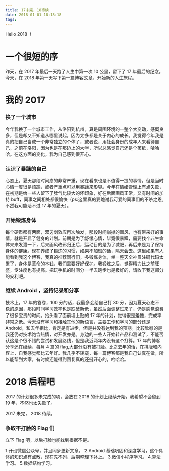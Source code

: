 ```yaml
---
title: 17未完，18待续
date: 2018-01-01 18:18:18
tags:
---
```



Hello 2018 ！
<!--more-->

# 一个很短的序

昨天，在 2017 年最后一天跑了人生中第一次 10 公里，留下了 17 年最后的纪念。今天，在 2018 年第一天写下第一篇博客文章，开始新的人生旅程。

# 我的 2017


### 换了一个城市

今年我换了一个城市工作，从洛阳到杭州，算是周围环境的一整个大变动，感慨良多，但是却又不知道从哪里说起，因为太多都是关于内心的成长。我觉得今年我是真的把自己当成一个非常独立的个体了，或者说，用社会身份的成年人来看待自己，之前在洛阳，因为也是在那边上的大学，所以总感觉自己还是个孩纸，哈哈哈。在这方面的变化，我为自己感到很开心。


### 认识了暴躁的自己

心态上，夏天那段时间崩的非常严重，现在看来也是不值得一提的事情，但是当时心情一度很是烦躁，或者严重点可以用暴躁来形容。今年在情绪管理上有点失败，在初期是给一些人留下了脾气比较大的坏印象，好在后面画风正常，又有时间的加持 buff，同事之间相处都很愉快（ps:这里真的要跪谢我可爱的同事们的不杀之恩,不然我可能活不过 17 年的夏天）。

### 开始锻炼身体

每个硬币都有两面，双刃剑效应再次触发，那段时间崩掉的画风，也有带来好的事情，就是开启了健身的计划。前期是为了舒缓心情，毕竟很暴躁，需要找个非生命体来来发泄一下，后来画风改邪归正后，运动目的是为了减肥，再后来是为了保持身体的健康。现在养成了锻炼的习惯，如果不加班的话，隔天会去。这里如果有人能看到我这个博客，我真的推荐同行们，多锻炼身体，坐一整天全神贯注码代码太累了，身体是革命的本钱，我们需要好好保护。我锻炼之后，觉得精力比之前旺盛，专注度也有提高。把玩手机的时间分一半去跑步也是极好的，请收下我这部分的安利吧。

### 继续 Android ，坚持记录和分享

技术上，17 年的答卷，100 分的话，我最多会给自己打 30 分，因为夏天心态不稳的原因，那段时间学习效率也是跌破新低，虽然后面调整过来了，仍是感觉浪费了很多宝贵的时间。抬头看了面前墙上贴的 17 年的计划，觉得很是羞愧，完成率非常之低。今天没有学习和接触其他的新语言，主要工作和学习的部分还是 Android，和去年相比，肯定是有进步，但是并没有达到我的预期。比较欣慰的是我还仍对技术饱含热情，对开发亦是。身边的一些人开始转产品和测试了，不能否认这是个很不错的尝试和发展路线，但是我近两年内没有这个打算。17 年的博客分享还在继续，每月 4 篇的 flag,大部分没有被打脸。比之去年的话，在排版和内容上，自我感觉都比去年好。我几乎不转载，每一篇博客都是我自己认真在做，所以能帮到大家，有时候还能得到回复真的还挺开心的，哈哈哈。


# 2018 启程吧

2017 的计划很多未完成的项，会放在 2018 的计划上继续开始，我希望不会留到 19 年，不然也太失败了。

2017 未完， 2018 待续。

### 争取不打脸的 Flag 们

立下 Flag 吧，以后打脸也能找到根据不是。

1.开设微信公众号，并且同步更新文章。
2.Android 基础巩固和深度学习，这个具体的知识点有点散，现在先不列，后期整理下补上。
3.微信小程序学习。
4.算法学习。
5.数据结构学习。
